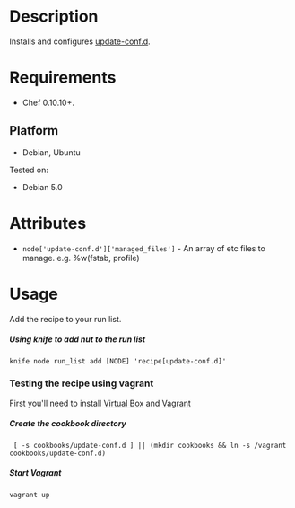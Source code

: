 # Description

Installs and configures [update-conf.d](https://github.com/Atha/update-conf.d).

# Requirements

* Chef 0.10.10+.

## Platform

* Debian, Ubuntu

Tested on:

* Debian 5.0

# Attributes

* `node['update-conf.d']['managed_files']` - An array of etc files to manage. e.g. %w(fstab, profile)

# Usage

Add the recipe to your run list.

##### Using knife to add nut to the run list

	knife node run_list add [NODE] 'recipe[update-conf.d]'

### Testing the recipe using vagrant

First you'll need to install [Virtual Box](https://www.virtualbox.org/) and [Vagrant](http://vagrantup.com/)

##### Create the cookbook directory
	 [ -s cookbooks/update-conf.d ] || (mkdir cookbooks && ln -s /vagrant cookbooks/update-conf.d)

##### Start Vagrant
	vagrant up

